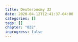 ```yaml
---
title: Deuteronomy 32
date: 2020-04-12T12:41:37-04:00
categories: []
tags: []
chapter: "032"
inprogress: false
---
```


